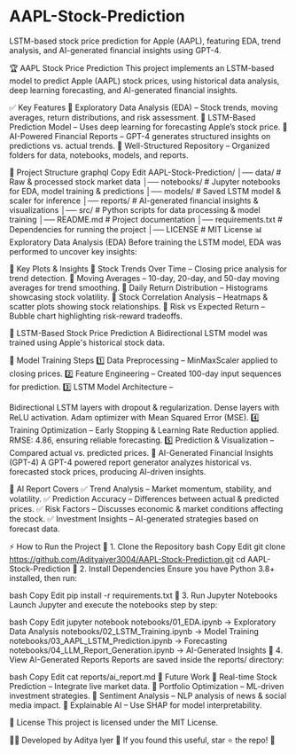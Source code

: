 # AAPL-Stock-Prediction
LSTM-based stock price prediction for Apple (AAPL), featuring EDA, trend analysis, and AI-generated financial insights using GPT-4.

🏆 AAPL Stock Price Prediction
This project implements an LSTM-based model to predict Apple (AAPL) stock prices, using historical data analysis, deep learning forecasting, and AI-generated financial insights.

✅ Key Features
🔹 Exploratory Data Analysis (EDA) – Stock trends, moving averages, return distributions, and risk assessment.
🔹 LSTM-Based Prediction Model – Uses deep learning for forecasting Apple’s stock price.
🔹 AI-Powered Financial Reports – GPT-4 generates structured insights on predictions vs. actual trends.
🔹 Well-Structured Repository – Organized folders for data, notebooks, models, and reports.

📂 Project Structure
graphql
Copy
Edit
AAPL-Stock-Prediction/
│── data/             # Raw & processed stock market data
│── notebooks/        # Jupyter notebooks for EDA, model training & predictions
│── models/           # Saved LSTM model & scaler for inference
│── reports/          # AI-generated financial insights & visualizations
│── src/              # Python scripts for data processing & model training
│── README.md         # Project documentation
│── requirements.txt  # Dependencies for running the project
│── LICENSE           # MIT License
📊 Exploratory Data Analysis (EDA)
Before training the LSTM model, EDA was performed to uncover key insights:

🔹 Key Plots & Insights
📌 Stock Trends Over Time – Closing price analysis for trend detection.
📌 Moving Averages – 10-day, 20-day, and 50-day moving averages for trend smoothing.
📌 Daily Return Distribution – Histograms showcasing stock volatility.
📌 Stock Correlation Analysis – Heatmaps & scatter plots showing stock relationships.
📌 Risk vs Expected Return – Bubble chart highlighting risk-reward tradeoffs.

🤖 LSTM-Based Stock Price Prediction
A Bidirectional LSTM model was trained using Apple's historical stock data.

🔹 Model Training Steps
1️⃣ Data Preprocessing – MinMaxScaler applied to closing prices.
2️⃣ Feature Engineering – Created 100-day input sequences for prediction.
3️⃣ LSTM Model Architecture –

Bidirectional LSTM layers with dropout & regularization.
Dense layers with ReLU activation.
Adam optimizer with Mean Squared Error (MSE).
4️⃣ Training Optimization –
Early Stopping & Learning Rate Reduction applied.
RMSE: 4.86, ensuring reliable forecasting.
5️⃣ Prediction & Visualization – Compared actual vs. predicted prices.
📜 AI-Generated Financial Insights (GPT-4)
A GPT-4 powered report generator analyzes historical vs. forecasted stock prices, producing AI-driven insights.

🔹 AI Report Covers
✅ Trend Analysis – Market momentum, stability, and volatility.
✅ Prediction Accuracy – Differences between actual & predicted prices.
✅ Risk Factors – Discusses economic & market conditions affecting the stock.
✅ Investment Insights – AI-generated strategies based on forecast data.

⚡ How to Run the Project
🔹 1. Clone the Repository
bash
Copy
Edit
git clone https://github.com/Adityaiyer3004/AAPL-Stock-Prediction.git
cd AAPL-Stock-Prediction
🔹 2. Install Dependencies
Ensure you have Python 3.8+ installed, then run:

bash
Copy
Edit
pip install -r requirements.txt
🔹 3. Run Jupyter Notebooks
Launch Jupyter and execute the notebooks step by step:

bash
Copy
Edit
jupyter notebook
notebooks/01_EDA.ipynb → Exploratory Data Analysis
notebooks/02_LSTM_Training.ipynb → Model Training
notebooks/03_AAPL_LSTM_Prediction.ipynb → Forecasting
notebooks/04_LLM_Report_Generation.ipynb → AI-Generated Insights
🔹 4. View AI-Generated Reports
Reports are saved inside the reports/ directory:

bash
Copy
Edit
cat reports/ai_report.md
🚀 Future Work
🔹 Real-time Stock Prediction – Integrate live market data.
🔹 Portfolio Optimization – ML-driven investment strategies.
🔹 Sentiment Analysis – NLP analysis of news & social media impact.
🔹 Explainable AI – Use SHAP for model interpretability.

📝 License
This project is licensed under the MIT License.

👨‍💻 Developed by Aditya Iyer
🌟 If you found this useful, star ⭐ the repo! 🚀


